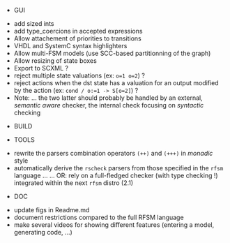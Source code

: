 * GUI
- add sized ints
- add type_coercions in accepted expressions
- Allow attachement of priorities to transitions
- VHDL and SystemC syntax highlighters
- Allow multi-FSM models (use SCC-based partitionning of the graph)
- Allow resizing of state boxes
- Export to SCXML ?
- reject multiple state valuations (ex: `o=1 o=2`) ?
- reject actions when the dst state has a valuation for an output modified by the action (ex: `cond / o:=1 -> S[o=2]`) ?
- Note: ... the two latter should probably be handled by an external, _semantic aware_ checker, the
  internal check focusing on _syntactic_ checking

* BUILD

* TOOLS
- rewrite the parsers combination operators `(++)` and `(+++)` in _monadic_ style 
- automatically derive the `rscheck` parsers from those specified in the `rfsm` language ...
  ... OR: rely on a full-fledged checker (with type checking !) integrated within the next `rfsm` distro (2.1)

* DOC
- update figs in Readme.md
- document restrictions compared to the full RFSM language
- make several videos for showing different features (entering a model, generating code, ...)

